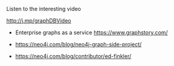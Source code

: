 
Listen to the interesting video  

http://j.mp/graphDBVideo


- Enterprise graphs as a service https://www.graphstory.com/ 

- https://neo4j.com/blog/neo4j-graph-side-project/

- https://neo4j.com/blog/contributor/ed-finkler/

